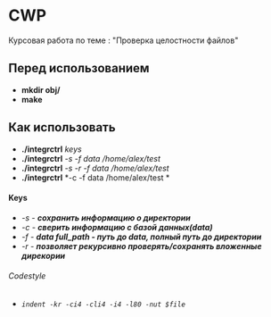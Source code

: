 # CWP
Курсовая работа по теме : "Проверка целостности файлов"

## Перед использованием
* **mkdir obj/**
* **make**

## Как использовать
* **./integrctrl** *keys*
* **./integrctrl** *-s -f data /home/alex/test*
* **./integrctrl** *-s -r -f data /home/alex/test*
* **./integrctrl** *-c -f data /home/alex/test *

#### Keys
* *-s* - ***сохранить информацию о директории***
* *-с* - ***сверить информацию с базой данных(data)***
* *-f* - ***data full_path - путь до data, полный путь до директории***
* *-r* - ***позволяет рекурсивно проверять/сохранять вложенные дирекории***

###### Codestyle
* *`indent -kr -ci4 -cli4 -i4 -l80 -nut $file`*

